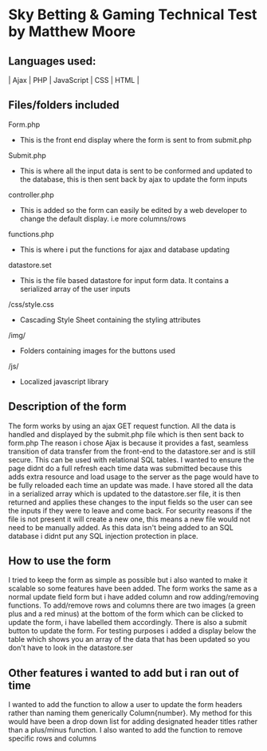 # Sky Betting & Gaming Technical Test by Matthew Moore

## Languages used:
| Ajax | PHP | JavaScript | CSS | HTML |

## Files/folders included

Form.php 
  - This is the front end display where the form is sent to from submit.php

Submit.php
 - This is where all the input data is sent to be conformed and updated to the database, this is then sent back by ajax to update
  the form inputs
  
controller.php
 - This is added so the form can easily be edited by a web developer to change the default display. i.e more columns/rows

functions.php
 - This is where i put the functions for ajax and database updating
 
datastore.set
 - This is the file based datastore for input form data. It contains a serialized array of the user inputs
 
/css/style.css
 - Cascading Style Sheet containing the styling attributes
 
/img/
 - Folders containing images for the buttons used
 
/js/
 - Localized javascript library

## Description of the form

The form works by using an ajax GET request function. All the data is handled and displayed by the submit.php file which is then sent back to form.php
The reason i chose Ajax is because it provides a fast, seamless transition of data transfer from the front-end to the datastore.ser and is still secure. This can be used with relational SQL tables.
I wanted to ensure the page didnt do a full refresh each time data was submitted because this adds extra resource and load usage to the server as the page would have to be fully reloaded each time an update was made.
I have stored all the data in a serialized array which is updated to the datastore.ser file, it is then returned and applies these changes to the input fields so the user can see the inputs if they were to leave and come back. For security reasons if the file is not present it will create a new one, this means a new file would not need to be manually added.
As this data isn't being added to an SQL database i didnt put any SQL injection protection in place.


## How to use the form

I tried to keep the form as simple as possible but i also wanted to make it scalable so some features have been added. The form works the same as a normal update field form but i have added column and row adding/removing functions. To add/remove rows and columns there are two images (a green plus and a red minus) at the bottom of the form which can be clicked to update the form, i have labelled them accordingly. There is also a submit button to update the form. For testing purposes i added a display below the table which shows you an array of the data that has been updated so you don't have
to look in the datastore.ser

## Other features i wanted to add but i ran out of time

I wanted to add the function to allow a user to update the form headers rather than naming them generically Column{number}. My method for this would have been a drop down list for adding designated header titles rather than a plus/minus function.
I also wanted to add the function to remove specific rows and columns
